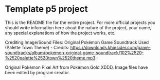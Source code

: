 # Template p5 project

This is the README file for the entire project. For more official projects you should write information here about the nature of the project, your name, any special explanations of how the project works, etc.

Crediting Image/Sound Files:
Original Pokémon Game Soundtrack Used (Palette Town Theme) - Credits: https://downloads.khinsider.com/game-soundtracks/album/pokemon-original-game-soundtrack/102%2520-%2520palette%2520town%2520theme.mp3 ;

Original Pokémon Pixel Art from Pokémon Gold XDDD. Image files have been edited by program creator.
